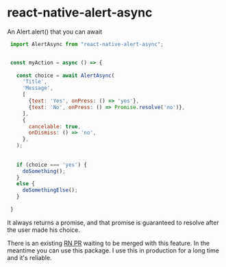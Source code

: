 # react-native-alert-async

An Alert.alert() that you can await 

```jsx
 import AlertAsync from "react-native-alert-async";


 const myAction = async () => {
 
   const choice = await AlertAsync(
     'Title',
     'Message',
     [
       {text: 'Yes', onPress: () => 'yes'},
       {text: 'No', onPress: () => Promise.resolve('no')},
     ],
     {
       cancelable: true,
       onDismiss: () => 'no',
     },
   );
   
 
   if (choice === 'yes') {
     doSomething();
   }
   else {
     doSomethingElse();
   }
   
 }
```

It always returns a promise, and that promise is guaranteed to resolve after the user made his choice.


There is an existing [RN PR](https://github.com/facebook/react-native/pull/20312) waiting to be merged with this feature. In the meantime you can use this package.
I use this in production for a long time and it's reliable.
